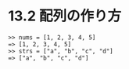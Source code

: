 # 13.2 配列の作り方

```
>> nums = [1, 2, 3, 4, 5]
=> [1, 2, 3, 4, 5]
>> strs = ["a", "b", "c", "d"]
=> ["a", "b", "c", "d"]
```

